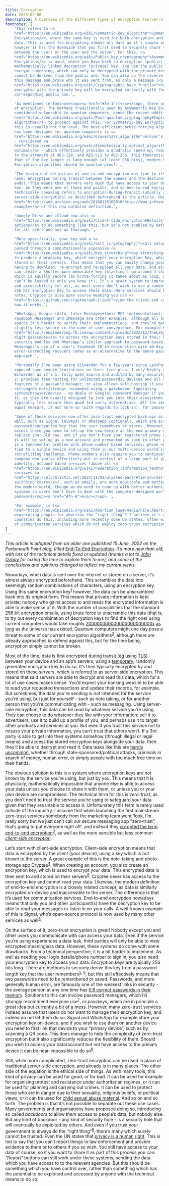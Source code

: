 ```yaml
---
title: Encryption
date: 2025-02-06
description: A overview of the different types of encryption (server-side, client-side and end-to-end), and their use cases, advantages and drawbacks.
footnotes: [
    'This refers to <a
    href="https://en.wikipedia.org/wiki/Symmetric-key_algorithm">Symmetric-Key
    Encryption</a>, where the same key is used for both encryption and decrypting
    data. This is used for encrypting almost all data as it’s simple and fast,
    however it has the downside that you first need to securely share this key
    between the users or the user and the server. For this, <a
    href="https://en.wikipedia.org/wiki/Public-key_cryptography">Asymmetric-Key
    Encryption</a> is used, where you have both an encryption (public) key, and a
    mathematically linked decryption (private) key. You use the public key to
    encrypt something, which can only be decrypted with the private key, which
    cannot be derived from the public one. You can also do the reverse to “sign”
    this message and prove who it was sent from, as only a message (<a
    href="https://en.wikipedia.org/wiki/Cryptographic_hash_function">hash</a>)
    encrypted with the private key will be decrypted correctly with the
    corresponding public one.',

    'As mentioned in footnote<sup><a href="#fn-1">1</a></sup>, there are actually two types
    of encryption. The methods traditionally used by Asymmetric-Key Encryption are
    considered vulnerable to quantum computers, hence the recent additions of <a
    href="https://en.wikipedia.org/wiki/Post-quantum_cryptography#Implementation">post-quantum
    algorithms</a> to protect against this. For Symmetric-Key Encryption however,
    this is usually not the case. The most efficient brute-forcing algorithm that
    has been designed for quantum computers is <a
    href="https://en.wikipedia.org/wiki/Grover%27s_algorithm">Grover’s algorithm</a>
    - considered <a
    href="https://en.wikipedia.org/wiki/Asymptotically_optimal_algorithm">asymptotically
    optimal</a> - which effectively provides a quadratic speed-up, reducing AES-256
    to the strength of AES-128, and AES-512 to AES-256. This theoretically means
    that if the key length is long enough (at least 256 bits), modern Symmetric-Key
    Encryption algorithms should be quantum-proof.',

    'The historical definition of end-to-end encryption was true to its
    name: encryption during transit between the sender and the destination (the two
    ends). This means that servers very much did have access to your description
    key, as they were one of these end points, and so end-to-end encryption
    technically speaking refers to encryption-during-transit (usually coupled with
    server-side encryption) as described beforehand in the article. Here’s <a
    href="https://web.archive.org/web/20160116160010/http://www.infosectoday.com/Articles/Client-Side_Encryption.htm#.VpppFbXP32c">an
    example</a> of this now outdated definition.',

    'Google Drive and iCloud now also <a
    href="https://en.wikipedia.org/wiki/Client-side_encryption#Details">have
    options</a> to do something like this, but it’s not enabled by default/available
    for all users and not as thorough.',

    'More specifically, your key and a <a
    href="https://en.wikipedia.org/wiki/Salt_(cryptography)">salt value</a> are
    passed through a computationally expensive <a
    href="https://en.wikipedia.org/wiki/Key_stretching">key stretching</a> process
    to produce a wrapping key, which encrypts your encryption key, which is then
    stored on their servers. This means that you can easily change your key without
    having to download, re-encrypt and re-upload all your data, and also means you
    can create a shorter more memorable key (starting from around 4 characters)
    which is equally secure (as brute-forcing it takes about as long, and it still
    can’t be leaked as only you know it). It’s a great system to improve usability
    and accessibility for all, as most users don’t wish to use a randomly generated
    256 bit encryption key to access their data. More services should be taking
    notes. Cryptee is also open source meaning you can <a
    href="https://github.com/cryptee/web-client">view the client-end code</a> to see
    how it works.',

    'WhatsApp, Google (Allo, later Messages+their RCS implementation),
    Facebook Messenger and iMessage are other examples, although all being closed
    source it’s harder to verify their implementations, and they’re generally
    slightly less secure in the name of user convenience. For example Messenger’s <a
    href="https://engineering.fb.com/wp-content/uploads/2023/12/TheLabyrinthEncryptedMessageStorageProtocol_12-6-2023.pdf">6
    digit passcodes</a> to access the encryption keys stored in their hardware
    security modules and WhatsApp’s similar approach to password-based backups, or
    Messenger’s use of a user’s Facebook ID in conjunction with 40-digit
    error-correcting recovery codes as an alternative to the above passcode
    approach.',

    'Personally I’ve been using Bitwarden for a few years since LastPass
    imposed some severe limitations on their free plan. I very highly recommend
    Bitwarden as it’s 1: fully open source and audited by many security experts, and
    2: provides free hosting for unlimited passwords, devices and all the necessary
    features of a password manager, or also allows self-hosting if you prefer. I
    <strong>do not</strong> recommend using a gatekeeper (operating
    system/browser/device - eg Apple or Google) password manager if you can avoid
    it, as they are usually designed to lock you into their ecosystems, and are
    typically less secure than good 3rd party alternatives. All the above applies in
    equal measure, if not more so (with regards to lock-in), for passkey management.',

    'Some of these services now offer zero-trust encrypted back-ups as
    well, such as Signal (always) or WhatsApp (optional), which are accessed using a
    password/encryption key that the user remembers or stores. However, in order to
    access these you need to set-up the new device as the new primary device and
    replace your old one, and if you don’t have your registered phone number in it,
    it will be set-up as a new account and presented as such to other people. This
    is a fundamental problem with phone-number based services: phone numbers are
    tied to a single device and using them in our multi-device world is an ugly
    retrofitting challenge. Phone numbers also require you to continually pay a
    company who you’ve effectively put in control of a large part of your digital
    identity. Account based services (above all <a
    href="https://en.wikipedia.org/wiki/Federation_(information_technology)">federated</a>
    services <a
    href="https://pluralistic.net/2024/11/02/ulysses-pact/#tie-yourself-to-a-federated-mast">without
    switching costs</a>), such as emails, are more equitable and better suited to
    the modern world, though we do need to come up with better authentication
    systems so users don’t have to deal with the computer-designed world of
    passwords<sup><a href="#fn-6">6<a/></sup>.',

    'For example, is (<a
    href="https://en.wikipedia.org/wiki/Abortion_law#/media/File:Abortion_Laws.svg">sometimes)</a>
    prosecuting people for abortion the “right thing”? I believe it’s not, but many
    countries do this, including more recently some US states, often with the help
    of communication services which do not employ zero-trust encryption.'
]
---
```


<p>
<em>This article is adapted from an older one published 15 June, 2022 on the
Portsmouth Point blog, titled </em><a
href="https://portsmouthpoint.blogspot.com/2022/06/end-to-end-encryption-in-messaging-apps.html">End-To-End
Encryption</a><em>. It’s more new than old, with lots of the technical details
fixed or updated (thanks a lot to <a href="https://johnozbay.com/bio">John
Ozbay</a> for taking the time to explain them to me), and some of the
conclusions and opinions changed to reflect my current views.</em>
</p>

<p>
Nowadays, when data is sent over the internet or stored on a server, it’s almost
always encrypted beforehand. This scrambles the data into seemingly random
combinations of characters, using an encryption key. Using this same encryption
key<sup><a id="n-1" href="#fn-1">1</a></sup> however, the data can be unscrambled back into its original
form. This means that private information is kept private; nobody who gains
access to and reads the encrypted information is able to make sense of it. With
the number of possibilities that the standard 256 bit encryption entails, using
brute force to unscramble this data (that is, to try out every combination of
decryption keys to find the right one) using current computers would take
roughly <a
href="https://www.ubiqsecurity.com/128bit-or-256bit-encryption-which-to-use/">200000000000000000000000x</a>
<a href="https://en.wikipedia.org/wiki/Brute-force_attack#Theoretical_limits">as
long</a> as the universe has existed. Quantum computers might one day pose a
threat to some of our current encryption algorithms<sup><a id="n-2" href="#fn-2">2</a></sup>, although there
are already approaches to defend against this, but for the time being,
encryption simply cannot be broken.
</p>
<p>
Most of the time, data is first encrypted during transit (eg using <a
href="https://en.wikipedia.org/wiki/Transport_Layer_Security">TLS</a>) between
your device and an app’s servers, using a <a
href="https://en.wikipedia.org/wiki/Session_key">temporary</a>, randomly
generated encryption key to do so. It’s then typically encrypted <em>by</em> and
stored on these servers, which is referred to as server-side encryption. This
means that said servers are able to decrypt and read this data, which for a lot
of use cases makes sense. You’d expect your banking website to be able to read
your requested transactions and update their records, for example. But
sometimes, the data you're sending is not intended for the service you’re using,
but just for yourself - such as note taking, or for another person that you're
communicating with - such as messaging. Using server-side encryption, this data
can be read by whatever service you’re using. They can choose to do whatever
they like with your information: sell it to advertisers, use it to build up a
profile of you, and perhaps use it to target other products and services at you.
But even if you trust this service not to misuse your private information, you
can’t trust that others won’t. If a 3rd party is able to get into their systems
somehow (through illegal or legal means) and access the stored encryption keys
alongside your data, then they’ll be able to decrypt and read it. Data leaks
like this are <a
href="https://en.wikipedia.org/wiki/List_of_data_breaches">hardly uncommon</a>,
whether through state-sponsored/political attacks, criminals in search of money,
human error, or simply people with too much free time on their hands.
</p>
<p>
The obvious solution to this is a system where encryption keys are <em>not</em>
known by the service you’re using, but just by you. This means that it is
physically, mathematically impossible that anyone else is able to access your
data unless you choose to share it with them, or unless you or your own device
are compromised. The technical term for this is <em>zero-trust</em>, as you
don’t need to trust the service you’re using to safeguard your data given that
they are unable to access it. Unfortunately this term is rarely used outside of
the industry. I assume that when launching the first mainstream zero-trust
services somebody from the marketing team went ‘look, I’m really sorry but we
just can’t call our secure messaging app “zero-trust”, that’s going to put
everyone right off’, and instead they <a
href="https://en.wikipedia.org/wiki/End-to-end_encryption#Modern_usage">co-opted
the term end-to-end encryption</a><sup><a id="n-3" href="#fn-3">3</a></sup>, as well as the more sensible but
less common <em><a
href="https://en.wikipedia.org/wiki/Client-side_encryption">client-side
encryption</a>.</em>
</p>
<p>
Let’s start with client-side encryption. Client-side encryption means that data
is encrypted by the client (your device), using a key which is not known to the
server. A great example of this is the note-taking and photo-storage app <a
href="https://crypt.ee/security">Cryptee</a><sup><a id="n-4" href="#fn-4">4</a></sup>. When creating an
account, you also create an encryption key, which is used to encrypt your data.
This encrypted data is then sent to and stored on their servers<sup><a id="n-5" href="#fn-5">5</a></sup>.
Cryptee never has access to the encryption key and cannot read your data.
Likewise, the modern definition of end-to-end encryption is a closely related
concept, as data is similarly encrypted on-device and inaccessible to the
server. The difference is that it’s used for communication services. End-to-end
encryption nowadays means that only you and other participant(s) have the
decryption key to be able to read your messages or listen in on your calls. A
well-known example of this is Signal, who’s open-source protocol is now used by
many other services as well<sup><a id="n-6" href="#fn-6">6</a></sup>.
</p>
<p>
On the surface of it, zero-trust encryption is great! Nobody except you and
other users you communicate with can access your data. Even if the service
you’re using experiences a data leak, third parties will only be able to view
encrypted meaningless data. However, these systems do come with some drawbacks.
From a technical perspective, it is a bit harder to implement. As well as
needing your login details/phone number to sign in, you <em>also</em> need your
encryption key to access your data. Encryption keys are typically 256 bits long.
There are methods to securely derive this key from a password-length key that
the user remembers<sup><a href="#fn-5">5</a>, <a href="#fn-6">6</a></sup>, but this still effectively means that two
passwords need to be remembered or saved. Passwords, and more generally human
error, are famously one of the weakest links in security - the average person at
any one time has <a
href="https://rmondello.com/2025/01/02/magic-links-and-passkeys/">0.8 correct
passwords in their memory</a>. Solutions to this can involve password managers,
which I’d strongly recommend everyone use<sup><a id="n-7" href="#fn-7">7</a></sup>, or passkeys, which are in
principle a great idea but <a
href="https://arstechnica.com/security/2024/12/passkey-technology-is-elegant-but-its-most-definitely-not-usable-security/">currently
a bit of a mess</a>. However, many zero-trust services instead assume that users
do not want to manage their encryption key, and indeed do not let them do so.
Signal and WhatsApp for example store your encryption key on-device, and if you
wish to use them on another device you need to first link that device to your
“primary device”, such as by scanning a QR code. This does manage to hide the
complexity of zero-trust encryption but it also significantly reduces the
flexibility of them. Should you wish to access your data/account but not have
access to the primary device it can be near-impossible to do so<sup><a id="n-8" href="#fn-8">8</a></sup>.
</p>
<p>
Still, while more complicated, zero-trust encryption can be used in place of
traditional server-side encryption, and already is in many places. The other
side of the equation is the ethical side of things. As with many tools, this
kind of privacy can be used for good, or for bad. It can be used for example for
organising protest and resistance under authoritarian regimes, or it can be used
for planning and carrying out crimes. It can be used to protect those who are in
danger due to their sexuality, religious beliefs, or political views, or it can
be used for <a
href="https://rainn.org/news/what-child-sexual-abuse-material-csam">child sexual
abuse material</a>. And so on and so forth. The problem is that it’s not
possible to separate out these use cases. Many governments and organisations
have proposed doing so, introducing so called <em>backdoors</em> to allow
<em>them</em> access to people’s data, but nobody else. But any kind of backdoor
- any kind of security hole - is a security hole that will eventually be
exploited by others. And even if you trust your government to always do the
“right thing”<sup><a id="n-9" href="#fn-9">9</a></sup>, there’s many which surely cannot be trusted. Even the
UN states that <a
href="https://www.un.org/en/about-us/universal-declaration-of-human-rights#Article-12:~:text=offence%20was%20committed.-,Article%2012,-No%20one%20shall">privacy
is a human right</a>. This is not to say that you can’t report things to law
enforcement and provide evidence to them or to others if you so wish. You still
have access to your data of course, so if you want to share it as part of this
process you can. “Report” buttons can still work under these systems, sending
the data which you have access to to the relevant agencies. But this should be
something which you have control over, rather than something which has the
potential to be exploited and accessed by anyone with the technical means to do
so.
</p>